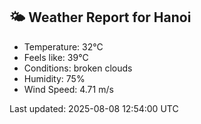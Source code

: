 <!-- WEATHER-START -->
## 🌤 Weather Report for Hanoi

- Temperature: 32°C
- Feels like: 39°C
- Conditions: broken clouds
- Humidity: 75%
- Wind Speed: 4.71 m/s

Last updated: 2025-08-08 12:54:00 UTC
<!-- WEATHER-END -->

